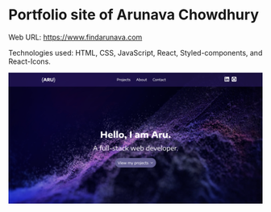 # Portfolio site of Arunava Chowdhury

Web URL: https://www.findarunava.com

Technologies used: HTML, CSS, JavaScript, React, Styled-components, and React-Icons.

![](public/Images/img5.png)


